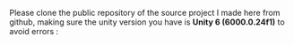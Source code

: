 Please clone the public repository of the source project I made here from github, making sure the unity version you have is **Unity 6 (6000.0.24f1)** to avoid errors :
